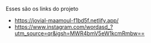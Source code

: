Esses são os links do projeto
 - https://jovial-maamoul-f1bd5f.netlify.app/
 - https://www.instagram.com/wordasd_?utm_source=qr&igsh=MWR4bmV5eW1kcmRmbw==
